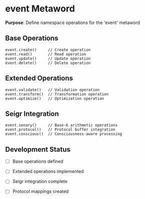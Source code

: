 # event Metaword

**Purpose**: Define namespace operations for the 'event' metaword

## Base Operations

```hyphos
event.create()     // Create operation
event.read()       // Read operation  
event.update()     // Update operation
event.delete()     // Delete operation
```

## Extended Operations

```hyphos
event.validate()   // Validation operation
event.transform()  // Transformation operation
event.optimize()   // Optimization operation
```

## Seigr Integration

```hyphos
event.senary()     // Base-6 arithmetic operations
event.protocol()   // Protocol buffer integration
event.conscious()  // Consciousness-aware processing
```

## Development Status

- [ ] Base operations defined
- [ ] Extended operations implemented  
- [ ] Seigr integration complete
- [ ] Protocol mappings created

